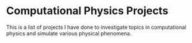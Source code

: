 # Computational Physics Projects
This is a list of projects I have done to investigate topics in computational physics and simulate various physical phenomena.
